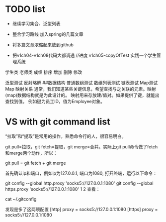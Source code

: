 # TODO list
* 继续学习集合、泛型列表
* 整合学习路线 加入spring的几篇文章
* 将多篇文章浓缩起来放到github

* 把v1ch04-v1ch08代码大都调通
  //进度 v1ch05-copyOfTest
实践一个学生管理系统

学生类
老师类
成绩
排序
增加
删除
修改

泛型测试
反射略解
##数据结构
普通数组测试
数组列表测试
链表测试
Map测试
 Map 映射关系
通常，我们知道某些关键信息，希望查找与之关联的元素。映射(map)数据结构就是为此设计的。
映射用来存放建/值对。如果提供了键，就能出查找到值。
例如键为员工ID，值为Employee对象。


# VS with git command list
“拉取”和“提取”是常用的操作，熟悉命令行的人，很容易明白。

git pull=拉取，git fetch=提取，git merge=合并。实际上git pull命令做了fetch和merge两个动作，所以：

git pull = git fetch + git merge


首先确认ip和端口，例如ip为127.0.0.1, 端口为1080, 打开终端，运行以下命令：

git config --global http.proxy 'socks5://127.0.0.1:1080'
git config --global https.proxy 'socks5://127.0.0.1:1080'
1
2
查看：

cat ~/.gitconfig

发现是多了这两项配置
[http]
proxy = socks5://127.0.0.1:1080
[https]
proxy = socks5://127.0.0.1:1080